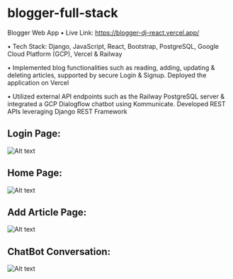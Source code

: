 # blogger-full-stack

Blogger Web App • Live Link: https://blogger-dj-react.vercel.app/

• Tech Stack: Django, JavaScript, React, Bootstrap, PostgreSQL, Google Cloud Platform (GCP), Vercel & Railway

• Implemented blog functionalities such as reading, adding, updating & deleting articles, supported by secure Login & Signup. Deployed the application on Vercel

• Utilized external API endpoints such as the Railway PostgreSQL server & integrated a GCP Dialogflow chatbot using Kommunicate. Developed REST APIs leveraging Django REST Framework


## Login Page:

![Alt text](https://github.com/bbazwalt/blogger-full-stack/blob/main/screenshots/login-page.png)

## Home Page:

![Alt text](https://github.com/bbazwalt/blogger-full-stack/blob/main/screenshots/home-page.png)

## Add Article Page:

![Alt text](https://github.com/bbazwalt/blogger-full-stack/blob/main/screenshots/add-article-page.png)

## ChatBot Conversation:

![Alt text](https://github.com/bbazwalt/blogger-full-stack/blob/main/screenshots/chatbot-conversation.png)
